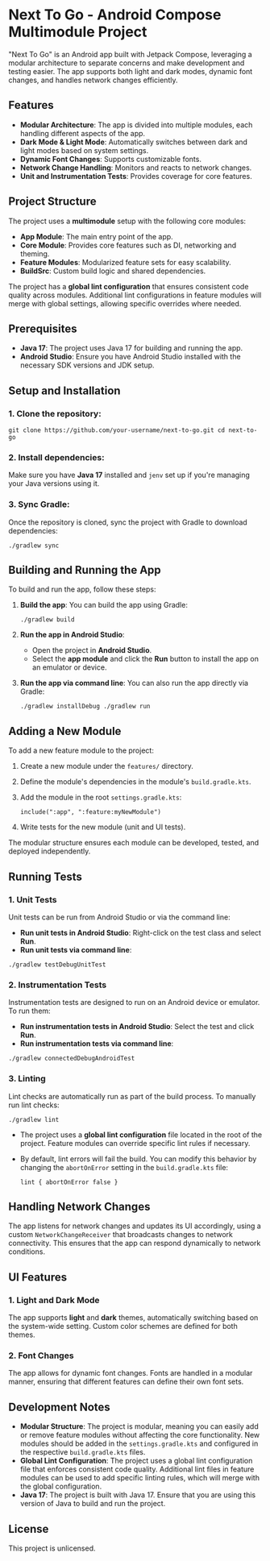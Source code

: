 Next To Go - Android Compose Multimodule Project
================================================

"Next To Go" is an Android app built with Jetpack Compose, leveraging a modular architecture to separate concerns and make development and testing easier. The app supports both light and dark modes, dynamic font changes, and handles network changes efficiently.

Features
--------

-   **Modular Architecture**: The app is divided into multiple modules, each handling different aspects of the app.
-   **Dark Mode & Light Mode**: Automatically switches between dark and light modes based on system settings.
-   **Dynamic Font Changes**: Supports customizable fonts.
-   **Network Change Handling**: Monitors and reacts to network changes.
-   **Unit and Instrumentation Tests**: Provides coverage for core features.

Project Structure
-----------------

The project uses a **multimodule** setup with the following core modules:

-   **App Module**: The main entry point of the app.
-   **Core Module**: Provides core features such as DI, networking and theming.
-   **Feature Modules**: Modularized feature sets for easy scalability.
-   **BuildSrc**: Custom build logic and shared dependencies.

The project has a **global lint configuration** that ensures consistent code quality across modules. Additional lint configurations in feature modules will merge with global settings, allowing specific overrides where needed.

Prerequisites
-------------

-   **Java 17**: The project uses Java 17 for building and running the app.
-   **Android Studio**: Ensure you have Android Studio installed with the necessary SDK versions and JDK setup.

Setup and Installation
----------------------

### 1\. Clone the repository:

`git clone https://github.com/your-username/next-to-go.git
cd next-to-go`

### 2\. Install dependencies:

Make sure you have **Java 17** installed and `jenv` set up if you're managing your Java versions using it.

### 3\. Sync Gradle:

Once the repository is cloned, sync the project with Gradle to download dependencies:

`./gradlew sync`

Building and Running the App
----------------------------

To build and run the app, follow these steps:

1.  **Build the app**: You can build the app using Gradle:

    `./gradlew build`

2.  **Run the app in Android Studio**:

    -   Open the project in **Android Studio**.
    -   Select the **app module** and click the **Run** button to install the app on an emulator or device.
3.  **Run the app via command line**: You can also run the app directly via Gradle:

    `./gradlew installDebug
    ./gradlew run`

Adding a New Module
-------------------

To add a new feature module to the project:

1.  Create a new module under the `features/` directory.
2.  Define the module's dependencies in the module's `build.gradle.kts`.
3.  Add the module in the root `settings.gradle.kts`:

    `include(":app", ":feature:myNewModule")`

4.  Write tests for the new module (unit and UI tests).

The modular structure ensures each module can be developed, tested, and deployed independently.

Running Tests
-------------

### 1\. Unit Tests

Unit tests can be run from Android Studio or via the command line:

-   **Run unit tests in Android Studio**: Right-click on the test class and select **Run**.
-   **Run unit tests via command line**:

`./gradlew testDebugUnitTest`

### 2\. Instrumentation Tests

Instrumentation tests are designed to run on an Android device or emulator. To run them:

-   **Run instrumentation tests in Android Studio**: Select the test and click **Run**.
-   **Run instrumentation tests via command line**:

`./gradlew connectedDebugAndroidTest`

### 3\. Linting

Lint checks are automatically run as part of the build process. To manually run lint checks:

`./gradlew lint`

-   The project uses a **global lint configuration** file located in the root of the project. Feature modules can override specific lint rules if necessary.
-   By default, lint errors will fail the build. You can modify this behavior by changing the `abortOnError` setting in the `build.gradle.kts` file:

    `lint {
        abortOnError false
    }`

Handling Network Changes
------------------------

The app listens for network changes and updates its UI accordingly, using a custom `NetworkChangeReceiver` that broadcasts changes to network connectivity. This ensures that the app can respond dynamically to network conditions.

UI Features
-----------

### 1\. Light and Dark Mode

The app supports **light** and **dark** themes, automatically switching based on the system-wide setting. Custom color schemes are defined for both themes.

### 2\. Font Changes

The app allows for dynamic font changes. Fonts are handled in a modular manner, ensuring that different features can define their own font sets.

Development Notes
-----------------

-   **Modular Structure**: The project is modular, meaning you can easily add or remove feature modules without affecting the core functionality. New modules should be added in the `settings.gradle.kts` and configured in the respective `build.gradle.kts` files.
-   **Global Lint Configuration**: The project uses a global lint configuration file that enforces consistent code quality. Additional lint files in feature modules can be used to add specific linting rules, which will merge with the global configuration.
-   **Java 17**: The project is built with Java 17. Ensure that you are using this version of Java to build and run the project.

License
-------

This project is unlicensed.
